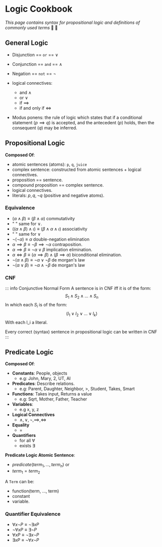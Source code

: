 # Logic Cookbook

*This page contains syntax for propositional logic and definitions of commonly used terms* :ramen: :notebook_with_decorative_cover:

## General Logic

+ Disjunction == `or` == $\vee$ 
+ Conjunction == `and` == $\wedge$
+ Negation == `not` == $\neg$

+ logical connectives:
    + and $\wedge$
    + or $\vee$
    + if $\implies$
    + if and only if $\iff$

+ Modus ponens: the rule of logic which states that if a conditional statement ($p \implies q$) is accepted, and the antecedent ($p$) holds, then the consequent ($q$) may be inferred.

## Propositional Logic

**Composed Of**:
+ atomic sentences (atoms): `p`, `q`, `juice`
+ complex sentence: constructed from atomic sentences + logical connectives.
+ proposition == sentence.
+ compound proposition == complex sentence.
+ logical connectives.
+ literals: $p, q, \neg q$ (positive and negative atoms).

### Equivalence

+ $(\alpha \wedge \beta) \equiv (\beta \wedge \alpha)$ commutativity
+ " " same for $\vee$.
+ $((\alpha \wedge \beta) \wedge \iota) \equiv (\beta \wedge \alpha \wedge \iota)$ associativity
+ " " same for $\vee$
+ $\neg(\neg \alpha) \equiv \alpha$ double-negation elimination
+ $\alpha \implies \beta \equiv \neg \beta \implies \neg \alpha$ contraposition.
+ $\alpha \implies \beta \equiv \neg \alpha \vee \beta$ implication elimination.
+ $\alpha \iff \beta \equiv (\alpha \implies \beta) \wedge (\beta \implies \alpha)$ biconditional elimination.
+ $\neg(\alpha \wedge \beta) \equiv \neg \alpha \vee \neg \beta$ de morgan's law
+ $\neg(\alpha \vee \beta) \equiv \neg \alpha \wedge \neg \beta$ de morgan's law

### CNF

::: info Conjunctive Normal Form
A sentence is in CNF iff it is of the form:
$$S_1 \wedge S_2 \wedge \dots \wedge S_n$$
In which each $S_i$ is of the form:
$$(l_1 \vee l_2 \vee \dots \vee l_k)$$
With each l_i a literal.

Every correct (syntax) sentence in propositional logic can be written in CNF
:::

## Predicate Logic

**Composed Of**:
+ **Constants**: People, objects
    + e.g: John, Mary, 2, UT, AI
+ **Predicates**: Describe relations.
    + e.g: Parent, Daughter, Neighbor, >, Student, Takes, Smart
+ **Functions**: Takes input, Returns a value
    + e.g: Sqrt, Mother, Father, Teacher
+ **Variables**: 
    + e.g x, y, z
+ **Logical Connectives**
    + $\wedge, \vee, \neg, \implies, \iff$
+ **Equality**
    + =
+ **Quantifiers**
    + for all $\forall$
    + exists $\exists$

**Predicate Logic Atomic Sentence**:
+ $predicate(term_1, ..., term_n)$
or
+ $term_1 = term_2$

A `Term` can be:
+ function(term, ..., term)
+ constant
+ variable.

### Quantifier Equivalence
+ $\forall x \neg P \equiv \neg \exists x P$
+ $\neg \forall x P \equiv \exists \neg P$
+ $\forall x P \equiv \neg \exists x \neg P$
+ $\exists x P \equiv \neg \forall x \neg P$

